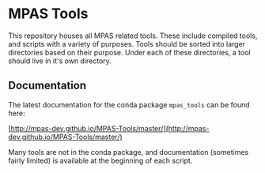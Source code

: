 # MPAS Tools

This repository houses all MPAS related tools. These include compiled tools,
and scripts with a variety of purposes. Tools should be sorted into larger
directories based on their purpose. Under each of these directories, a tool
should live in it's own directory.

## Documentation

The latest documentation for the conda package `mpas_tools` can be found here:

[http://mpas-dev.github.io/MPAS-Tools/master/](http://mpas-dev.github.io/MPAS-Tools/master/)

Many tools are not in the conda package, and documentation (sometimes fairly
limited) is available at the beginning of each script.
